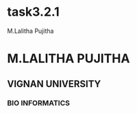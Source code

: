 # task3.2.1

<!DOCTYPE html>
<html>
<head>
<tittle> M.Lalitha Pujitha </tittle>
</head>
<body>

<h1>M.LALITHA PUJITHA</h1>
<h2>VIGNAN UNIVERSITY</h2>
<h3>BIO INFORMATICS</h3>
</body>
</html>
